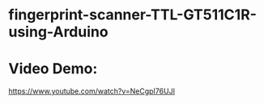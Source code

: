 # fingerprint-scanner-TTL-GT511C1R-using-Arduino

# Video Demo:
https://www.youtube.com/watch?v=NeCgpI76UJI
